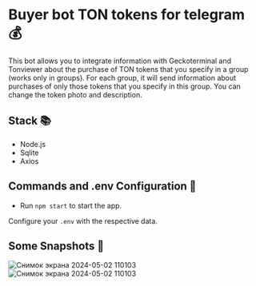 # Buyer bot TON tokens for telegram 💰

This bot allows you to integrate information with Geckoterminal and Tonviewer about the purchase of TON tokens that you specify in a group (works only in groups). For each group, it will send information about purchases of only those tokens that you specify in this group. You can change the token photo and description.

## Stack 📚

- Node.js
- Sqlite
- Axios

## Commands and .env Configuration 🔧

- Run `npm start` to start the app.

Configure your `.env` with the respective data.

## Some Snapshots 📸
![Снимок экрана 2024-05-02 110103](https://github.com/JusthackOne/Buyer-bot-ton-tokens-in-telegram/assets/65730026/93b1343f-bb45-40d1-859f-2d1d70e34ec6)
![Снимок экрана 2024-05-02 110103](https://github.com/JusthackOne/Buyer-bot-ton-tokens-in-telegram/assets/65730026/bf015fbc-a2bf-41b5-adac-e7443e83df98)



